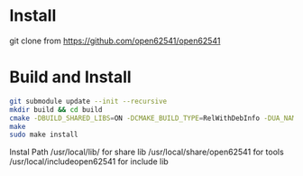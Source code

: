 # Install 
git clone from https://github.com/open62541/open62541 
  
# Build and Install 
``` bash
git submodule update --init --recursive
mkdir build && cd build
cmake -DBUILD_SHARED_LIBS=ON -DCMAKE_BUILD_TYPE=RelWithDebInfo -DUA_NAMESPACE_ZERO=FULL ..
make
sudo make install
```

Instal Path 
/usr/local/lib/ for share lib 
/usr/local/share/open62541 for tools 
/usr/local/includeopen62541 for include lib 

